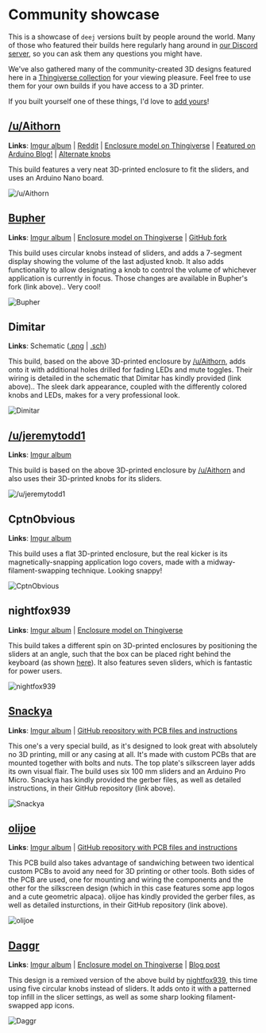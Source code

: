 # Community showcase

This is a showcase of `deej` versions built by people around the world. Many of those who featured their builds here regularly hang around in [our Discord server](https://discord.gg/nf88NJu), so you can ask them any questions you might have.

We've also gathered many of the community-created 3D designs featured here in a [Thingiverse collection](https://thingiverse.com/omriharel/collections/deej) for your viewing pleasure. Feel free to use them for your own builds if you have access to a 3D printer.

If you built yourself one of these things, I'd love to [add yours](https://discord.gg/nf88NJu)!

## [/u/Aithorn](https://reddit.com/user/Aithorn)

**Links**: [Imgur album](https://imgur.com/a/Y1rKJmc) | [Reddit](https://redd.it/fc2l3x) | [Enclosure model on Thingiverse](https://www.thingiverse.com/thing:4196719) | [Featured on Arduino Blog!](https://blog.arduino.cc/2020/03/04/control-the-volume-of-programs-running-on-your-windows-pc-like-a-dj/) | [Alternate knobs](https://i.imgur.com/WjaA58d.jpg)

This build features a very neat 3D-printed enclosure to fit the sliders, and uses an Arduino Nano board.

![/u/Aithorn](./assets/community-builds/aithorn.jpg)

## [Bupher](https://github.com/Bupher)

**Links**: [Imgur album](https://imgur.com/a/Rwq0ynd) | [Enclosure model on Thingiverse](https://www.thingiverse.com/thing:4237483) | [GitHub fork](https://github.com/Bupher/deej)

This build uses circular knobs instead of sliders, and adds a 7-segment display showing the volume of the last adjusted knob. It also adds functionality to allow designating a knob to control the volume of whichever application is currently in focus. Those changes are available in Bupher's fork (link above).. Very cool!

![Bupher](./assets/community-builds/bupher.jpg)

## Dimitar

**Links**: Schematic ([.png](./assets/community-builds/extra/dimitar-schematic.png) | [.sch](./assets/community-builds/extra/dimitar-schematic.sch))

This build, based on the above 3D-printed enclosure by [/u/Aithorn](#uaithorn), adds onto it with additional holes drilled for fading LEDs and mute toggles. Their wiring is detailed in the schematic that Dimitar has kindly provided (link above).. The sleek dark appearance, coupled with the differently colored knobs and LEDs, makes for a very professional look.

![Dimitar](./assets/community-builds/dimitar.jpg)

## [/u/jeremytodd1](https://reddit.com/user/jeremytodd1)

**Links**: [Imgur album](https://imgur.com/a/ys1RLwr)

This build is based on the above 3D-printed enclosure by [/u/Aithorn](#uaithorn) and also uses their 3D-printed knobs for its sliders.

![/u/jeremytodd1](./assets/community-builds/jeremytodd.jpg)

## CptnObvious

**Links**: [Imgur album](https://imgur.com/a/pnptoo7)

This build uses a flat 3D-printed enclosure, but the real kicker is its magnetically-snapping application logo covers, made with a midway-filament-swapping technique. Looking snappy!

![CptnObvious](./assets/community-builds/cptnobvious.jpg)

## nightfox939

**Links**: [Imgur album](https://imgur.com/a/rrLbTHI) | [Enclosure model on Thingiverse](https://www.thingiverse.com/thing:4460296)

This build takes a different spin on 3D-printed enclosures by positioning the sliders at an angle, such that the box can be placed right behind the keyboard (as shown [here](https://i.imgur.com/FuvaaTO.jpg)). It also features seven sliders, which is fantastic for power users.

![nightfox939](./assets/community-builds/nightfox939.jpg)

## [Snackya](https://github.com/Snackya)

**Links**: [Imgur album](https://imgur.com/a/ZL6UBuR) | [GitHub repository with PCB files and instructions](https://github.com/Snackya/Snackboard-mix)

This one's a very special build, as it's designed to look great with absolutely no 3D printing, mill or any casing at all. It's made with custom PCBs that are mounted together with bolts and nuts. The top plate's silkscreen layer adds its own visual flair. The build uses six 100 mm sliders and an Arduino Pro Micro. Snackya has kindly provided the gerber files, as well as detailed instructions, in their GitHub repository (link above).

![Snackya](./assets/community-builds/snackya.jpg)

## [olijoe](https://github.com/olijoe)

**Links**: [Imgur album](https://imgur.com/a/Wibnqi7) | [GitHub repository with PCB files and instructions](https://github.com/olijoe/Deej-board)

This PCB build also takes advantage of sandwiching between two identical custom PCBs to avoid any need for 3D printing or other tools. Both sides of the PCB are used, one for mounting and wiring the components and the other for the silkscreen design (which in this case features some app logos and a cute geometric alpaca). olijoe has kindly provided the gerber files, as well as detailed insturctions, in their GitHub repository (link above).

![olijoe](./assets/community-builds/olijoe.jpg)

## [Daggr](https://www.thingiverse.com/daggr)

**Links**: [Imgur album](https://imgur.com/a/YmTALay) | [Enclosure model on Thingiverse](https://www.thingiverse.com/thing:4555424) | [Blog post](https://blogg.spofify.se/index.php/2020/07/28/physical-volume-controller-part-2/)

This design is a remixed version of the above build by [nightfox939](#nightfox939), this time using five circular knobs instead of sliders. It adds onto it with a patterned top infill in the slicer settings, as well as some sharp looking filament-swapped app icons.

![Daggr](./assets/community-builds/daggr.jpg)
